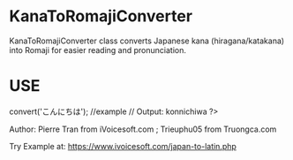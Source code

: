 # KanaToRomajiConverter
KanaToRomajiConverter class converts Japanese kana (hiragana/katakana) into Romaji for easier reading and pronunciation.

# USE
<?
include("japan-to-latin-class.php");

$converter = new KanaToRomajiConverter();

echo $converter->convert('こんにちは'); //example // Output: konnichiwa
?>
Author: Pierre Tran from iVoicesoft.com ; Trieuphu05 from Truongca.com

Try Example at: https://www.ivoicesoft.com/japan-to-latin.php


